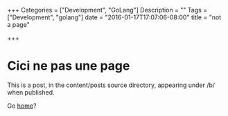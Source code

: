 +++
Categories = ["Development", "GoLang"]
Description = ""
Tags = ["Development", "golang"]
date = "2016-01-17T17:07:06-08:00"
title = "not a page"

+++

# Cici ne pas une page

This is a post, in the content/posts source directory, appearing under /b/ when published.

Go [home][site-root]?

[site-root]: /
